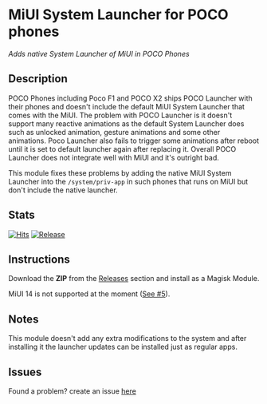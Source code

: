 # MiUI System Launcher for POCO phones
*Adds native System Launcher of MiUI in POCO Phones*

## Description
POCO Phones including Poco F1 and POCO X2 ships POCO Launcher with their phones 
and doesn't include the default MiUI System Launcher that comes with the MiUI. 
The problem with POCO Launcher is it doesn't support many reactive animations as 
the default System Launcher does such as unlocked animation, gesture animations and 
some other animations. Poco Launcher also fails to trigger some animations after 
reboot until it is set to default launcher again after replacing it. Overall POCO 
Launcher does not integrate well with MiUI and it's outright bad.

This module fixes these problems by adding the native MiUI System Launcher into the 
`/system/priv-app` in such phones that runs on MiUI but don't include the native launcher.

## Stats

[![Hits](https://hits.seeyoufarm.com/api/count/incr/badge.svg?url=https%3A%2F%2Fgithub.com%2FHamza417%2FSystemLauncher&count_bg=%23FF6824&title_bg=%23555555&icon=pinboard.svg&icon_color=%23E7E7E7&title=Total+Visits&edge_flat=false)](https://hits.seeyoufarm.com) [![Release](https://img.shields.io/github/downloads/Hamza417/SystemLauncher/total?color=green&label=Total%20Downloads&logo=github)](https://github.com/Hamza417/SystemLauncher/releases)

## Instructions

Download the **ZIP** from the [Releases](https://github.com/Hamza417/SystemLauncher/releases) 
section and install as a Magisk Module.

MiUI 14 is not supported at the moment ([See #5](https://github.com/Hamza417/SystemLauncher/issues/5)).

## Notes
This module doesn't add any extra modifications to the system and after installing 
it the launcher updates can be installed just as regular apps.

## Issues
Found a problem? create an issue [here](https://github.com/Hamza417/SystemLauncher/here) 

